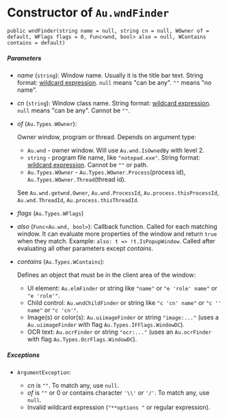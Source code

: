 # Constructor of `Au.wndFinder`

```
public wndFinder(string name = null, string cn = null, WOwner of = default, WFlags flags = 0, Func<wnd, bool> also = null, WContains contains = default)
```

##### Parameters

- *name*  (`string`):
    Window name. Usually it is the title bar text. String format: [wildcard expression](../articles/Wildcard%20expression.html). `null` means "can be any". `""` means "no name".
- *cn*  (`string`):
    Window class name. String format: [wildcard expression](../articles/Wildcard%20expression.html). `null` means "can be any". Cannot be `""`.
- *of*  (`Au.Types.WOwner`):

    Owner window, program or thread. Depends on argument type:

    - `Au.wnd` - owner window. Will use `Au.wnd.IsOwnedBy` with level 2.
    - `string` - program file name, like `"notepad.exe"`. String format: [wildcard expression](../articles/Wildcard%20expression.html). Cannot be `""` or path.
    - `Au.Types.WOwner` - `Au.Types.WOwner.Process`(process id), `Au.Types.WOwner.Thread`(thread id).

    See `Au.wnd.getwnd.Owner`, `Au.wnd.ProcessId`, `Au.process.thisProcessId`, `Au.wnd.ThreadId`, `Au.process.thisThreadId`.
- *flags*  (`Au.Types.WFlags`)
- *also*  (`Func<Au.wnd, bool>`):
    Callback function. Called for each matching window. It can evaluate more properties of the window and return `true` when they match. Example: `also: t => !t.IsPopupWindow`. Called after evaluating all other parameters except *contains*.
- *contains*  (`Au.Types.WContains`):

    Defines an object that must be in the client area of the window:

    - UI element: `Au.elmFinder` or string like `"name"` or `"e 'role' name"` or `"e 'role'"`.
    - Child control: `Au.wndChildFinder` or string like `"c 'cn' name"` or `"c '' name"` or `"c 'cn'"`.
    - Image(s) or color(s): `Au.uiimageFinder` or string `"image:..."` (uses a `Au.uiimageFinder` with flag `Au.Types.IFFlags.WindowDC`).
    - OCR text: `Au.ocrFinder` or string `"ocr:..."` (uses an `Au.ocrFinder` with flag `Au.Types.OcrFlags.WindowDC`).

##### Exceptions

- `ArgumentException`:

    - *cn* is `""`. To match any, use `null`.
    - *of* is `""` or 0 or contains character `'\\'` or `'/'`. To match any, use `null`.
    - Invalid wildcard expression (`"**options "` or regular expression).